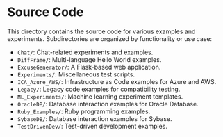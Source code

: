 # Source Code

This directory contains the source code for various examples and experiments. Subdirectories are organized by functionality or use case:

- `Chat/`: Chat-related experiments and examples.
- `DiffFrame/`: Multi-language Hello World examples.
- `ExcuseGenerator/`: A Flask-based web application.
- `Experiments/`: Miscellaneous test scripts.
- `ICA_Azure_AWS/`: Infrastructure as Code examples for Azure and AWS.
- `Legacy/`: Legacy code examples for compatibility testing.
- `ML_Experiments/`: Machine learning experiment templates.
- `OracleDB/`: Database interaction examples for Oracle Database.
- `Ruby_Examples/`: Ruby programming examples.
- `SybaseDB/`: Database interaction examples for Sybase.
- `TestDrivenDev/`: Test-driven development examples.
